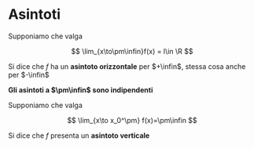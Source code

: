 # Asintoti

Supponiamo che valga

$$
\lim_{x\to\pm\infin}f(x) = l\in \R
$$

Si dice che $f$ ha un **asintoto orizzontale** per $+\infin$, stessa cosa anche per $-\infin$

**Gli asintoti a $\pm\infin$ sono indipendenti**

Supponiamo che valga

$$
\lim_{x\to x_0^\pm} f(x)=\pm\infin
$$

Si dice che $f$ presenta un **asintoto verticale**



